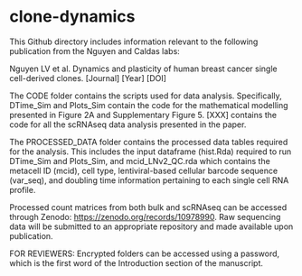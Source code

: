 # clone-dynamics

This Github directory includes information relevant to the following publication from the Nguyen and Caldas labs:

Nguyen LV et al. Dynamics and plasticity of human breast cancer single cell-derived clones. [Journal] [Year] [DOI]

The CODE folder contains the scripts used for data analysis. Specifically, DTime_Sim and Plots_Sim contain the code for the mathematical modelling presented in Figure 2A and Supplementary Figure 5. [XXX] contains the code for all the scRNAseq data analysis presented in the paper.

The PROCESSED_DATA folder contains the processed data tables required for the analysis. This includes the input dataframe (hist.Rda) required to run DTime_Sim and Plots_Sim, and mcid_LNv2_QC.rda which contains the metacell ID (mcid), cell type, lentiviral-based cellular barcode sequence (var_seq), and doubling time information pertaining to each single cell RNA profile.

Processed count matrices from both bulk and scRNAseq can be accessed through Zenodo: https://zenodo.org/records/10978990. Raw sequencing data will be submitted to an appropriate repository and made available upon publication.

FOR REVIEWERS: Encrypted folders can be accessed using a password, which is the first word of the Introduction section of the manuscript.
